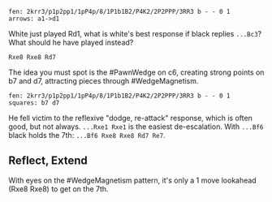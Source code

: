 ```chess
fen: 2krr3/p1p2pp1/1pP4p/8/1P1b1B2/P4K2/2P2PPP/3RR3 b - - 0 1
arrows: a1->d1
```

White just played Rd1, what is white's best response if black replies `...Bc3`? What should he have played instead?

<!-- divider -->

`Rxe8 Rxe8 Rd7`

The idea you must spot is the #PawnWedge on c6, creating strong points on b7 and d7, attracting pieces through #WedgeMagnetism.

```chess
fen: 2krr3/p1p2pp1/1pP4p/8/1P1b1B2/P4K2/2P2PPP/3RR3 b - - 0 1
squares: b7 d7
```

He fell victim to the reflexive "dodge, re-attack" response, which is often good, but not always. `...Rxe1 Rxe1` is the easiest de-escalation. With `...Bf6` black holds the 7th: `...Bf6 Rxe8 Rxe8 Rd7 Re7`.

## Reflect, Extend

With eyes on the #WedgeMagnetism pattern, it's only a 1 move lookahead (Rxe8 Rxe8) to get on the 7th.
